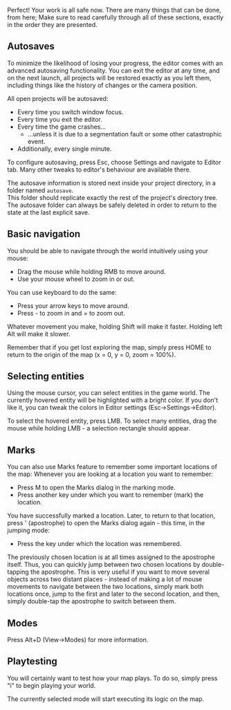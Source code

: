 Perfect! Your work is all safe now.
There are many things that can be done, from here;
Make sure to read carefully through all of these sections, exactly in the order they are presented.

## Autosaves

To minimize the likelihood of losing your progress, the editor comes with an advanced autosaving functionality.
You can exit the editor at any time, and on the next launch, all projects will be restored exactly as you left them,
including things like the history of changes or the camera position.

All open projects will be autosaved:
- Every time you switch window focus.
- Every time you exit the editor.
- Every time the game crashes...
	- ...unless it is due to a segmentation fault or some other catastrophic event.
- Additionally, every single minute. 

To configure autosaving, press Esc, choose Settings and navigate to Editor tab. 
Many other tweaks to editor's behaviour are available there.

The autosave information is stored next inside your project directory, in a folder named ``autosave``.  
This folder should replicate exactly the rest of the project's directory tree.  
The autosave folder can always be safely deleted in order to return to the state at the last explicit save.

## Basic navigation

You should be able to navigate through the world intuitively using your mouse:

- Drag the mouse while holding RMB to move around.
- Use your mouse wheel to zoom in or out.

You can use keyboard to do the same:

- Press your arrow keys to move around.
- Press - to zoom in and = to zoom out.

Whatever movement you make, holding Shift will make it faster.
Holding left Alt will make it slower.

Remember that if you get lost exploring the map, simply press HOME to return to the origin of the map (x = 0, y = 0, zoom = 100%).

## Selecting entities

Using the mouse cursor, you can select entities in the game world.
The currently hovered entity will be highlighted with a bright color. 
If you don't like it, you can tweak the colors in Editor settings (Esc->Settings->Editor).

To select the hovered entity, press LMB. 
To select many entities, drag the mouse while holding LMB - a selection rectangle should appear.

## Marks

You can also use Marks feature to remember some important locations of the map:
Whenever you are looking at a location you want to remember:

- Press M to open the Marks dialog in the marking mode.
- Press another key under which you want to remember (mark) the location.

You have successfully marked a location.
Later, to return to that location, press ' (apostrophe) to open the Marks dialog again - this time, in the jumping mode:

- Press the key under which the location was remembered.

The previously chosen location is at all times assigned to the apostrophe itself. 
Thus, you can quickly jump between two chosen locations by double-tapping the apostrophe. 
This is very useful if you want to move several objects across two distant places - instead of making a lot of mouse movements to navigate between the two locations, 
simply mark both locations once, jump to the first and later to the second location, 
and then, simply double-tap the apostrophe to switch between them.

## Modes

Press Alt+D (View->Modes) for more information.

## Playtesting

You will certainly want to test how your map plays.
To do so, simply press "i" to begin playing your world.

The currently selected mode will start executing its logic on the map.
